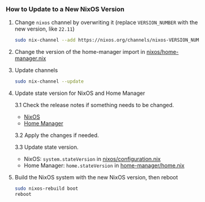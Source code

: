 ### How to Update to a New NixOS Version

1. Change `nixos` channel by overwriting it (replace `VERSION_NUMBER` with the new version, like `22.11`)

   ```bash
   sudo nix-channel --add https://nixos.org/channels/nixos-VERSION_NUMBER nixos
   ```

2. Change the version of the home-manager import in [nixos/home-manager.nix](nixos/home-manager.nix)

3. Update channels

   ```bash
   sudo nix-channel --update
   ```

4. Update state version for NixOS and Home Manager

   3.1 Check the release notes if something needs to be changed.
     - [NixOS](https://nixos.org/manual/nixos/stable/release-notes.html#ch-release-notes)
     - [Home Manager](https://nix-community.github.io/home-manager/release-notes.xhtml)

   3.2 Apply the changes if needed.

   3.3 Update state version.
     - NixOS: `system.stateVersion` in [nixos/configuration.nix](nixos/configuration.nix)
     - Home Manager: `home.stateVersion` in [home-manager/home.nix](home-manager/home.nix)

5. Build the NixOS system with the new NixOS version, then reboot

   ```bash
   sudo nixos-rebuild boot
   reboot
   ```

